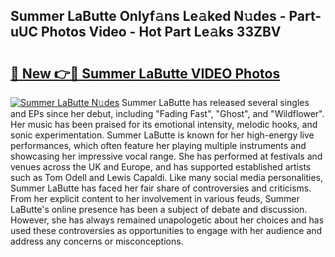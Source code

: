 ## Summer LaButte Onlyf𝚊ns Le𝚊ked N𝚞des - Part-uUC Photos Video - Hot Part Le𝚊ks 33ZBV

# <h2><a href="http://ab26949.deff.icu/?id=Summer+LaButte">🔗 New 👉🔴 Summer LaButte VIDEO Photos</a></h2>

[![Summer LaButte N𝚞des](https://i.imgur.com/rIISA9y.gif)](http://ab26949.deff.icu/?id=Summer+LaButte)
Summer LaButte has released several singles and EPs since her debut, including "Fading Fast", "Ghost", and "Wildflower". Her music has been praised for its emotional intensity, melodic hooks, and sonic experimentation. Summer LaButte is known for her high-energy live performances, which often feature her playing multiple instruments and showcasing her impressive vocal range. She has performed at festivals and venues across the UK and Europe, and has supported established artists such as Tom Odell and Lewis Capaldi. Like many social media personalities, Summer LaButte has faced her fair share of controversies and criticisms. From her explicit content to her involvement in various feuds, Summer LaButte's online presence has been a subject of debate and discussion. However, she has always remained unapologetic about her choices and has used these controversies as opportunities to engage with her audience and address any concerns or misconceptions.
